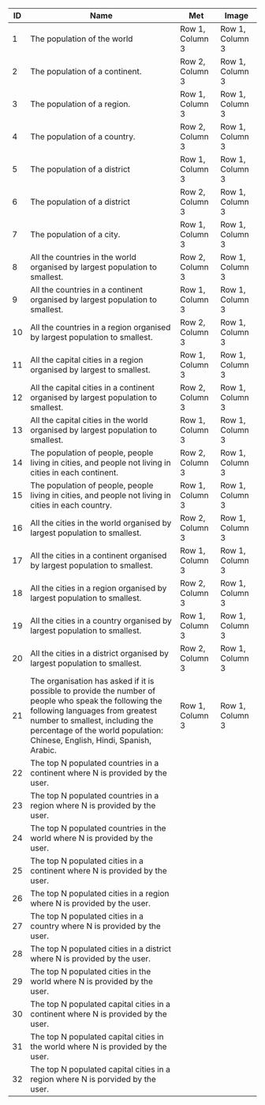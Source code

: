 | ID  | Name                                                                                                                                                                                                                                                       | Met             | Image           |
|-----|------------------------------------------------------------------------------------------------------------------------------------------------------------------------------------------------------------------------------------------------------------|-----------------|-----------------|
| 1   | The population of the world                                                                                                                                                                                                                                | Row 1, Column 3 | Row 1, Column 3 |
| 2   | The population of a continent.                                                                                                                                                                                                                             | Row 2, Column 3 | Row 1, Column 3 |
| 3   | The population of a region.                                                                                                                                                                                                                                | Row 1, Column 3 | Row 1, Column 3 |
| 4   | The population of a country.                                                                                                                                                                                                                               | Row 2, Column 3 | Row 1, Column 3 |
| 5   | The population of a district                                                                                                                                                                                                                               | Row 1, Column 3 | Row 1, Column 3 |
| 6   | The population of a district                                                                                                                                                                                                                               | Row 2, Column 3 | Row 1, Column 3 |
| 7   | The population of a city.                                                                                                                                                                                                                                  | Row 1, Column 3 | Row 1, Column 3 |
| 8   | All the countries in the world organised by largest population to smallest.                                                                                                                                                                                | Row 2, Column 3 | Row 1, Column 3 |
| 9   | All the countries in a continent organised by largest population to smallest.                                                                                                                                                                              | Row 1, Column 3 | Row 1, Column 3 |
| 10  | All the countries in a region organised by largest population to smallest.                                                                                                                                                                                 | Row 2, Column 3 | Row 1, Column 3 |
| 11  | All the capital cities in a region organised by largest to smallest.                                                                                                                                                                                       | Row 1, Column 3 | Row 1, Column 3 |
| 12  | All the capital cities in a continent organised by largest population to smallest.                                                                                                                                                                         | Row 2, Column 3 | Row 1, Column 3 |
| 13  | All the capital cities in the world organised by largest population to smallest.                                                                                                                                                                           | Row 1, Column 3 | Row 1, Column 3 |
| 14  | The population of people, people living in cities, and people not living in cities in each continent.                                                                                                                                                      | Row 2, Column 3 | Row 1, Column 3 |
| 15  | The population of people, people living in cities, and people not living in cities in each country.                                                                                                                                                        | Row 1, Column 3 | Row 1, Column 3 |
| 16  | All the cities in the world organised by largest population to smallest.                                                                                                                                                                                   | Row 2, Column 3 | Row 1, Column 3 |
| 17  | All the cities in a continent organised by largest population to smallest.                                                                                                                                                                                 | Row 1, Column 3 | Row 1, Column 3 |
| 18  | All the cities in a region organised by largest population to smallest.                                                                                                                                                                                    | Row 2, Column 3 | Row 1, Column 3 |
| 19  | All the cities in a country organised by largest population to smallest.                                                                                                                                                                                   | Row 1, Column 3 | Row 1, Column 3 |
| 20  | All the cities in a district organised by largest population to smallest.                                                                                                                                                                                  | Row 2, Column 3 | Row 1, Column 3 |
| 21  | The organisation has asked if it is possible to provide the number of people who speak the following the following languages from greatest number to smallest, including the percentage of the world population: Chinese, English, Hindi, Spanish, Arabic. | Row 1, Column 3 | Row 1, Column 3 |
| 22  | The top N populated countries in a continent where N is provided by the user.                                                                                                                                                                              |                 |                 |
| 23  | The top N populated countries in a region where N is provided by the user.                                                                                                                                                                                 |                 |                 |
| 24  | The top N populated countries in the world where N is provided by the user.                                                                                                                                                                                |                 |                 |
| 25  | The top N populated cities in a continent where N is provided by the user.                                                                                                                                                                                 |                 |                 |
| 26  | The top N populated cities in a region where N is provided by the user.                                                                                                                                                                                    |                 |                 |
| 27  | The top N populated cities in a country where N is provided by the user.                                                                                                                                                                                   |                 |                 |
| 28  | The top N populated cities in a district where N is provided by the user.                                                                                                                                                                                  |                 |                 |
| 29  | The top N populated cities in the world where N is provided by the user.                                                                                                                                                                                   |                 |                 |
| 30  | The top N populated capital cities in a continent where N is provided by the user.                                                                                                                                                                         |                 |                 |
| 31  | The top N populated capital cities in the world where N is provided by the user.                                                                                                                                                                           |                 |                 |
| 32  | The top N populated capital cities in a region where N is porvided by the user.                                                                                                                                                                            |                 |                 |
